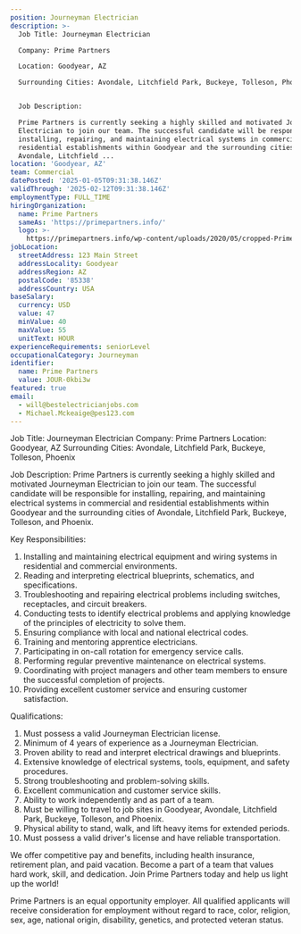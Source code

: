 ```yaml
---
position: Journeyman Electrician
description: >-
  Job Title: Journeyman Electrician

  Company: Prime Partners

  Location: Goodyear, AZ

  Surrounding Cities: Avondale, Litchfield Park, Buckeye, Tolleson, Phoenix


  Job Description:

  Prime Partners is currently seeking a highly skilled and motivated Journeyman
  Electrician to join our team. The successful candidate will be responsible for
  installing, repairing, and maintaining electrical systems in commercial and
  residential establishments within Goodyear and the surrounding cities of
  Avondale, Litchfield ...
location: 'Goodyear, AZ'
team: Commercial
datePosted: '2025-01-05T09:31:38.146Z'
validThrough: '2025-02-12T09:31:38.146Z'
employmentType: FULL_TIME
hiringOrganization:
  name: Prime Partners
  sameAs: 'https://primepartners.info/'
  logo: >-
    https://primepartners.info/wp-content/uploads/2020/05/cropped-Prime-Partners-Logo-NO-BG-1-1.png
jobLocation:
  streetAddress: 123 Main Street
  addressLocality: Goodyear
  addressRegion: AZ
  postalCode: '85338'
  addressCountry: USA
baseSalary:
  currency: USD
  value: 47
  minValue: 40
  maxValue: 55
  unitText: HOUR
experienceRequirements: seniorLevel
occupationalCategory: Journeyman
identifier:
  name: Prime Partners
  value: JOUR-0kbi3w
featured: true
email:
  - will@bestelectricianjobs.com
  - Michael.Mckeaige@pes123.com
---
```




Job Title: Journeyman Electrician
Company: Prime Partners
Location: Goodyear, AZ
Surrounding Cities: Avondale, Litchfield Park, Buckeye, Tolleson, Phoenix

Job Description:
Prime Partners is currently seeking a highly skilled and motivated Journeyman Electrician to join our team. The successful candidate will be responsible for installing, repairing, and maintaining electrical systems in commercial and residential establishments within Goodyear and the surrounding cities of Avondale, Litchfield Park, Buckeye, Tolleson, and Phoenix.

Key Responsibilities:

1. Installing and maintaining electrical equipment and wiring systems in residential and commercial environments.
2. Reading and interpreting electrical blueprints, schematics, and specifications.
3. Troubleshooting and repairing electrical problems including switches, receptacles, and circuit breakers.
4. Conducting tests to identify electrical problems and applying knowledge of the principles of electricity to solve them.
5. Ensuring compliance with local and national electrical codes.
6. Training and mentoring apprentice electricians.
7. Participating in on-call rotation for emergency service calls.
8. Performing regular preventive maintenance on electrical systems.
9. Coordinating with project managers and other team members to ensure the successful completion of projects.
10. Providing excellent customer service and ensuring customer satisfaction.

Qualifications:

1. Must possess a valid Journeyman Electrician license.
2. Minimum of 4 years of experience as a Journeyman Electrician.
3. Proven ability to read and interpret electrical drawings and blueprints.
4. Extensive knowledge of electrical systems, tools, equipment, and safety procedures.
5. Strong troubleshooting and problem-solving skills.
6. Excellent communication and customer service skills.
7. Ability to work independently and as part of a team.
8. Must be willing to travel to job sites in Goodyear, Avondale, Litchfield Park, Buckeye, Tolleson, and Phoenix.
9. Physical ability to stand, walk, and lift heavy items for extended periods.
10. Must possess a valid driver's license and have reliable transportation.

We offer competitive pay and benefits, including health insurance, retirement plan, and paid vacation. Become a part of a team that values hard work, skill, and dedication. Join Prime Partners today and help us light up the world!

Prime Partners is an equal opportunity employer. All qualified applicants will receive consideration for employment without regard to race, color, religion, sex, age, national origin, disability, genetics, and protected veteran status.
